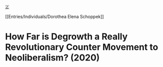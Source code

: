 [🇿](zotero://select/library/items/ZTVEGVIR)

[[Entries/Individuals/Dorothea Elena Schoppek]] 
# How Far is Degrowth a Really Revolutionary Counter Movement to Neoliberalism? (2020)

